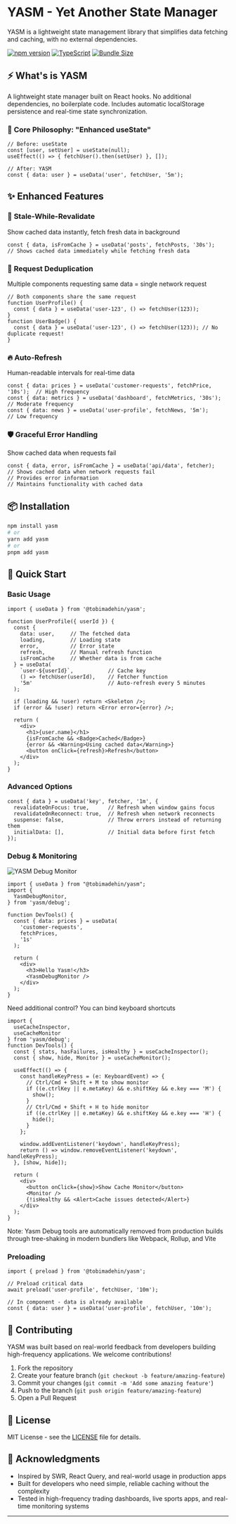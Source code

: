 # YASM - Yet Another State Manager

YASM is a lightweight state management library that simplifies data fetching and caching, with no external dependencies.

[![npm version](https://img.shields.io/npm/v/@tobimadehin/yasm.svg)](https://www.npmjs.com/package/@tobimadehin/yasm)
[![TypeScript](https://img.shields.io/badge/%3C%2F%3E-TypeScript-%230074c1.svg)](http://www.typescriptlang.org/)
[![Bundle Size](https://img.shields.io/bundlephobia/min/@tobimadehin/yasm)](https://bundlephobia.com/package/@tobimadehin/yasm)

## ⚡ What's is YASM

A lightweight state manager built on React hooks. No additional dependencies, no boilerplate code. Includes automatic localStorage persistence and real-time state synchronization.

### 🎯 **Core Philosophy: "Enhanced useState"**

```tsx
// Before: useState
const [user, setUser] = useState(null);
useEffect(() => { fetchUser().then(setUser) }, []);

// After: YASM
const { data: user } = useData('user', fetchUser, '5m');
```

## ✨ **Enhanced Features**

### 🔄 **Stale-While-Revalidate**
Show cached data instantly, fetch fresh data in background
```tsx
const { data, isFromCache } = useData('posts', fetchPosts, '30s');
// Shows cached data immediately while fetching fresh data
```

### 🎯 **Request Deduplication**
Multiple components requesting same data = single network request
```tsx
// Both components share the same request
function UserProfile() {
  const { data } = useData('user-123', () => fetchUser(123));
}
function UserBadge() {
  const { data } = useData('user-123', () => fetchUser(123)); // No duplicate request!
}
```


### 🔥 **Auto-Refresh**
Human-readable intervals for real-time data
```tsx
const { data: prices } = useData('customer-requests', fetchPrice, '10s');  // High frequency
const { data: metrics } = useData('dashboard', fetchMetrics, '30s');  // Moderate frequency
const { data: news } = useData('user-profile', fetchNews, '5m');           // Low frequency
```

### 🛡️ **Graceful Error Handling**
Show cached data when requests fail
```tsx
const { data, error, isFromCache } = useData('api/data', fetcher);
// Shows cached data when network requests fail
// Provides error information
// Maintains functionality with cached data
```



## 📦 **Installation**

```bash
npm install yasm
# or
yarn add yasm
# or
pnpm add yasm
```

## 🚀 **Quick Start**

### Basic Usage
```tsx
import { useData } from '@tobimadehin/yasm';

function UserProfile({ userId }) {
  const { 
    data: user,     // The fetched data
    loading,        // Loading state
    error,          // Error state  
    refresh,        // Manual refresh function
    isFromCache     // Whether data is from cache
  } = useData(
    `user-${userId}`,           // Cache key
    () => fetchUser(userId),    // Fetcher function
    '5m'                        // Auto-refresh every 5 minutes
  );

  if (loading && !user) return <Skeleton />;
  if (error && !user) return <Error error={error} />;
  
  return (
    <div>
      <h1>{user.name}</h1>
      {isFromCache && <Badge>Cached</Badge>}
      {error && <Warning>Using cached data</Warning>}
      <button onClick={refresh}>Refresh</button>
    </div>
  );
}
```

### Advanced Options
```tsx
const { data } = useData('key', fetcher, '1m', {
  revalidateOnFocus: true,      // Refresh when window gains focus
  revalidateOnReconnect: true,  // Refresh when network reconnects
  suspense: false,              // Throw errors instead of returning them
  initialData: [],              // Initial data before first fetch
});
```


### Debug & Monitoring
![YASM Debug Monitor](monitor.gif)

```tsx
import { useData } from "@tobimadehin/yasm";
import { 
  YasmDebugMonitor, 
} from 'yasm/debug';

function DevTools() {
  const { data: prices } = useData(
    'customer-requests',
    fetchPrices,
    '1s'
  );

  return (
    <div>
      <h3>Hello Yasm!</h3>
      <YasmDebugMonitor />
    </div>
  );
}
```

Need additional control? You can bind keyboard shortcuts

```tsx
import { 
  useCacheInspector,
  useCacheMonitor 
} from 'yasm/debug';
function DevTools() {
  const { stats, hasFailures, isHealthy } = useCacheInspector();
  const { show, hide, Monitor } = useCacheMonitor();

  useEffect(() => {
    const handleKeyPress = (e: KeyboardEvent) => {
      // Ctrl/Cmd + Shift + M to show monitor
      if ((e.ctrlKey || e.metaKey) && e.shiftKey && e.key === 'M') {
        show();
      }
      // Ctrl/Cmd + Shift + H to hide monitor
      if ((e.ctrlKey || e.metaKey) && e.shiftKey && e.key === 'H') {
        hide();
      }
    };

    window.addEventListener('keydown', handleKeyPress);
    return () => window.removeEventListener('keydown', handleKeyPress);
  }, [show, hide]);

  return (
    <div>
      <button onClick={show}>Show Cache Monitor</button>
      <Monitor />
      {!isHealthy && <Alert>Cache issues detected</Alert>}
    </div>
  );
}
```
Note: Yasm Debug tools are automatically removed from production builds through tree-shaking in modern bundlers like Webpack, Rollup, and Vite

### Preloading
```tsx
import { preload } from '@tobimadehin/yasm';

// Preload critical data
await preload('user-profile', fetchUser, '10m');

// In component - data is already available
const { data: user } = useData('user-profile', fetchUser, '10m');
```


## 🤝 **Contributing**

YASM was built based on real-world feedback from developers building high-frequency applications. We welcome contributions!

1. Fork the repository
2. Create your feature branch (`git checkout -b feature/amazing-feature`)
3. Commit your changes (`git commit -m 'Add some amazing feature'`)
4. Push to the branch (`git push origin feature/amazing-feature`)
5. Open a Pull Request

## 📄 **License**

MIT License - see the [LICENSE](LICENSE) file for details.

## 🙏 **Acknowledgments**

- Inspired by SWR, React Query, and real-world usage in production apps
- Built for developers who need simple, reliable caching without the complexity
- Tested in high-frequency trading dashboards, live sports apps, and real-time monitoring systems

---
